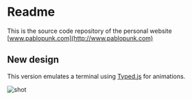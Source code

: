 # Readme
This is the source code repository of the personal website [www.pablopunk.com](http://www.pablopunk.com)

## New design

This version emulates a terminal using [Typed.js](http://www.mattboldt.com/demos/typed-js/) for animations.

![shot](https://raw.githubusercontent.com/pablopunk/pablopunk.github.io/master/images/screenshot.gif)

